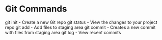 # Git Commands

git init - Create a new Git repo
git status - View the changes to your project repo
git add - Add files to staging area
git commit - Creates a new commit with files from staging area
git log - View recent commits
